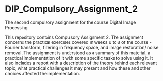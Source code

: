 # DIP_Compulsory_Assignment_2
The second compulsory assignment for the course Digital Image Processing

This repository contains Compulsory Assignment 2. The assignment concerns the practical exercises covered
in weeks 6 to 8 of the course - Fourier transform, filtering in frequency space, and image restoration/ noise removal. The 
assignment is understood as a summary of this material, a practical implementation of it with some specific tasks to solve using it.
It also includes a report with a description of the theory behind each relevant topic, what practical challenges it may present
and how these and other choices affected the implementation.
